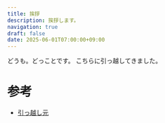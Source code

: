 ```yaml
---
title: 挨拶
description: 挨拶します。
navigation: true
draft: false
date: 2025-06-01T07:00:00+09:00
---
```


どうも。どっことです。
こちらに引っ越してきました。

# 参考

- [引っ越し元](https://mkt120-dev.blogspot.com/)

